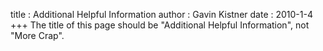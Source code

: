 title  : Additional Helpful Information
author : Gavin Kistner
date   : 2010-1-4
+++
The title of this page should be "Additional Helpful Information", not "More Crap".